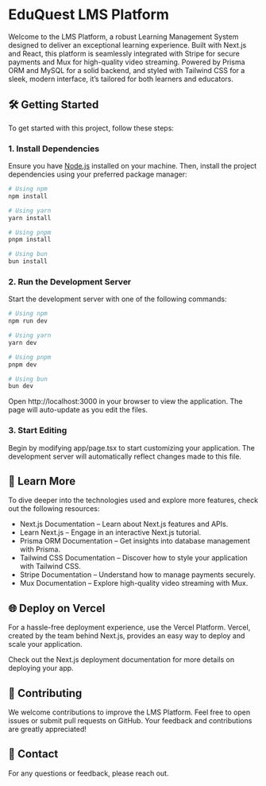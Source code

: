 # EduQuest LMS Platform

Welcome to the LMS Platform, a robust Learning Management System designed to deliver an exceptional learning experience. Built with Next.js and React, this platform is seamlessly integrated with Stripe for secure payments and Mux for high-quality video streaming. Powered by Prisma ORM and MySQL for a solid backend, and styled with Tailwind CSS for a sleek, modern interface, it’s tailored for both learners and educators.

## 🛠️ Getting Started

To get started with this project, follow these steps:

### 1. Install Dependencies

Ensure you have [Node.js](https://nodejs.org/) installed on your machine. Then, install the project dependencies using your preferred package manager:

```bash
# Using npm
npm install

# Using yarn
yarn install

# Using pnpm
pnpm install

# Using bun
bun install
```

### 2. Run the Development Server

Start the development server with one of the following commands:

```bash
# Using npm
npm run dev

# Using yarn
yarn dev

# Using pnpm
pnpm dev

# Using bun
bun dev
```

Open http://localhost:3000 in your browser to view the application. The page will auto-update as you edit the files.

### 3. Start Editing

Begin by modifying app/page.tsx to start customizing your application. The development server will automatically reflect changes made to this file.

## 🚀 Learn More

To dive deeper into the technologies used and explore more features, check out the following resources:

- Next.js Documentation – Learn about Next.js features and APIs.
- Learn Next.js – Engage in an interactive Next.js tutorial.
- Prisma ORM Documentation – Get insights into database management with Prisma.
- Tailwind CSS Documentation – Discover how to style your application with Tailwind CSS.
- Stripe Documentation – Understand how to manage payments securely.
- Mux Documentation – Explore high-quality video streaming with Mux.

## 🌐 Deploy on Vercel

For a hassle-free deployment experience, use the Vercel Platform. Vercel, created by the team behind Next.js, provides an easy way to deploy and scale your application.

Check out the Next.js deployment documentation for more details on deploying your app.

## 🤝 Contributing

We welcome contributions to improve the LMS Platform. Feel free to open issues or submit pull requests on GitHub. Your feedback and contributions are greatly appreciated!

## 📧 Contact

For any questions or feedback, please reach out.
